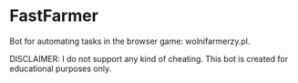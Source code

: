 # FastFarmer

Bot for automating tasks in the browser game: wolnifarmerzy.pl.

DISCLAIMER: I do not support any kind of cheating. This bot is created for educational purposes only.